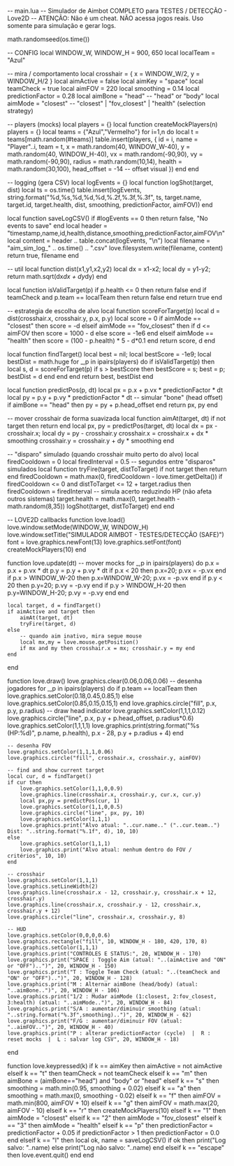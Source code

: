 -- main.lua
-- Simulador de Aimbot COMPLETO para TESTES / DETECÇÃO - Love2D
-- ATENÇÃO: Não é um cheat. NÃO acessa jogos reais. Uso somente para simulação e gerar logs.

math.randomseed(os.time())

-- CONFIG
local WINDOW_W, WINDOW_H = 900, 650
local localTeam = "Azul"

-- mira / comportamento
local crosshair = { x = WINDOW_W/2, y = WINDOW_H/2 }
local aimActive = false
local aimKey = "space"
local teamCheck = true
local aimFOV = 220
local smoothing = 0.14
local predictionFactor = 0.28
local aimBone = "head" -- "head" or "body"
local aimMode = "closest" -- "closest" | "fov_closest" | "health" (selection strategy)

-- players (mocks)
local players = {}
local function createMockPlayers(n)
    players = {}
    local teams = {"Azul","Vermelho"}
    for i=1,n do
        local t = teams[math.random(#teams)]
        table.insert(players, {
            id = i,
            name = "Player"..i,
            team = t,
            x = math.random(40, WINDOW_W-40),
            y = math.random(40, WINDOW_H-40),
            vx = math.random(-90,90),
            vy = math.random(-90,90),
            radius = math.random(10,14),
            health = math.random(30,100),
            head_offset = -14 -- offset visual
        })
    end
end

-- logging (gera CSV)
local logEvents = {}
local function logShot(target, dist)
    local ts = os.time()
    table.insert(logEvents, string.format("%d,%s,%d,%d,%d,%.2f,%.3f,%.3f",
        ts, target.name, target.id, target.health, dist, smoothing, predictionFactor, aimFOV))
end

local function saveLogCSV()
    if #logEvents == 0 then return false, "No events to save" end
    local header = "timestamp,name,id,health,distance,smoothing,predictionFactor,aimFOV\n"
    local content = header .. table.concat(logEvents, "\n")
    local filename = "aim_sim_log_" .. os.time() .. ".csv"
    love.filesystem.write(filename, content)
    return true, filename
end

-- util
local function dist(x1,y1,x2,y2)
    local dx = x1-x2; local dy = y1-y2; return math.sqrt(dx*dx + dy*dy)
end

local function isValidTarget(p)
    if p.health <= 0 then return false end
    if teamCheck and p.team == localTeam then return false end
    return true
end

-- estrategia de escolha de alvo
local function scoreForTarget(p)
    local d = dist(crosshair.x, crosshair.y, p.x, p.y)
    local score = 0
    if aimMode == "closest" then
        score = -d
    elseif aimMode == "fov_closest" then
        if d <= aimFOV then score = 1000 - d else score = -1e6 end
    elseif aimMode == "health" then
        score = (100 - p.health) * 5 - d*0.1
    end
    return score, d
end

local function findTarget()
    local best = nil; local bestScore = -1e9; local bestDist = math.huge
    for _,p in ipairs(players) do
        if isValidTarget(p) then
            local s, d = scoreForTarget(p)
            if s > bestScore then bestScore = s; best = p; bestDist = d end
        end
    end
    return best, bestDist
end

local function predictPos(p, dt)
    local px = p.x + p.vx * predictionFactor * dt
    local py = p.y + p.vy * predictionFactor * dt
    -- simular "bone" (head offset)
    if aimBone == "head" then py = py + p.head_offset end
    return px, py
end

-- mover crosshair de forma suavizada
local function aimAt(target, dt)
    if not target then return end
    local px, py = predictPos(target, dt)
    local dx = px - crosshair.x; local dy = py - crosshair.y
    crosshair.x = crosshair.x + dx * smoothing
    crosshair.y = crosshair.y + dy * smoothing
end

-- "disparo" simulado (quando crosshair muito perto do alvo)
local firedCooldown = 0
local firedInterval = 0.5 -- segundos entre "disparos" simulados
local function tryFire(target, distToTarget)
    if not target then return end
    firedCooldown = math.max(0, firedCooldown - love.timer.getDelta())
    if firedCooldown <= 0 and distToTarget <= 12 + target.radius then
        firedCooldown = firedInterval
        -- simula acerto reduzindo HP (não afeta outros sistemas)
        target.health = math.max(0, target.health - math.random(8,35))
        logShot(target, distToTarget)
    end
end

-- LOVE2D callbacks
function love.load()
    love.window.setMode(WINDOW_W, WINDOW_H)
    love.window.setTitle("SIMULADOR AIMBOT - TESTES/DETECÇÃO (SAFE)")
    font = love.graphics.newFont(13)
    love.graphics.setFont(font)
    createMockPlayers(10)
end

function love.update(dt)
    -- mover mocks
    for _,p in ipairs(players) do
        p.x = p.x + p.vx * dt
        p.y = p.y + p.vy * dt
        if p.x < 20 then p.x=20; p.vx = -p.vx end
        if p.x > WINDOW_W-20 then p.x=WINDOW_W-20; p.vx = -p.vx end
        if p.y < 20 then p.y=20; p.vy = -p.vy end
        if p.y > WINDOW_H-20 then p.y=WINDOW_H-20; p.vy = -p.vy end
    end

    local target, d = findTarget()
    if aimActive and target then
        aimAt(target, dt)
        tryFire(target, d)
    else
        -- quando aim inativo, mira segue mouse
        local mx,my = love.mouse.getPosition()
        if mx and my then crosshair.x = mx; crosshair.y = my end
    end
end

function love.draw()
    love.graphics.clear(0.06,0.06,0.06)
    -- desenha jogadores
    for _,p in ipairs(players) do
        if p.team == localTeam then
            love.graphics.setColor(0.18,0.45,0.85,1)
        else
            love.graphics.setColor(0.85,0.15,0.15,1)
        end
        love.graphics.circle("fill", p.x, p.y, p.radius)
        -- draw head indicator
        love.graphics.setColor(1,1,1,0.12)
        love.graphics.circle("line", p.x, p.y + p.head_offset, p.radius*0.6)
        love.graphics.setColor(1,1,1,1)
        love.graphics.print(string.format("%s (HP:%d)", p.name, p.health), p.x - 28, p.y + p.radius + 4)
    end

    -- desenha FOV
    love.graphics.setColor(1,1,1,0.06)
    love.graphics.circle("fill", crosshair.x, crosshair.y, aimFOV)

    -- find and show current target
    local cur, d = findTarget()
    if cur then
        love.graphics.setColor(1,1,0,0.9)
        love.graphics.line(crosshair.x, crosshair.y, cur.x, cur.y)
        local px,py = predictPos(cur, 1)
        love.graphics.setColor(1,1,0,0.5)
        love.graphics.circle("line", px, py, 10)
        love.graphics.setColor(1,1,1)
        love.graphics.print("Alvo atual: "..cur.name.." ("..cur.team..")  Dist: "..string.format("%.1f", d), 10, 10)
    else
        love.graphics.setColor(1,1,1)
        love.graphics.print("Alvo atual: nenhum dentro do FOV / critérios", 10, 10)
    end

    -- crosshair
    love.graphics.setColor(1,1,1)
    love.graphics.setLineWidth(2)
    love.graphics.line(crosshair.x - 12, crosshair.y, crosshair.x + 12, crosshair.y)
    love.graphics.line(crosshair.x, crosshair.y - 12, crosshair.x, crosshair.y + 12)
    love.graphics.circle("line", crosshair.x, crosshair.y, 8)

    -- HUD
    love.graphics.setColor(0,0,0,0.6)
    love.graphics.rectangle("fill", 10, WINDOW_H - 180, 420, 170, 8)
    love.graphics.setColor(1,1,1)
    love.graphics.print("CONTROLES E STATUS:", 20, WINDOW_H - 170)
    love.graphics.print("SPACE : Toggle Aim (atual: "..(aimActive and "ON" or "OFF")..")", 20, WINDOW_H - 150)
    love.graphics.print("T : Toggle Team Check (atual: "..(teamCheck and "ON" or "OFF")..")", 20, WINDOW_H - 128)
    love.graphics.print("M : Alternar aimBone (head/body) (atual: "..aimBone..")", 20, WINDOW_H - 106)
    love.graphics.print("1/2 : Mudar aimMode (1:closest, 2:fov_closest, 3:health) (atual: "..aimMode..")", 20, WINDOW_H - 84)
    love.graphics.print("S/A : aumentar/diminuir smoothing (atual: "..string.format("%.3f",smoothing)..")", 20, WINDOW_H - 62)
    love.graphics.print("F/G : aumentar/diminuir FOV (atual: "..aimFOV..")", 20, WINDOW_H - 40)
    love.graphics.print("P : alterar predictionFactor (cycle)  |  R : reset mocks  |  L : salvar log CSV", 20, WINDOW_H - 18)
end

function love.keypressed(k)
    if k == aimKey then aimActive = not aimActive
    elseif k == "t" then teamCheck = not teamCheck
    elseif k == "m" then aimBone = (aimBone=="head") and "body" or "head"
    elseif k == "s" then smoothing = math.min(0.95, smoothing + 0.02)
    elseif k == "a" then smoothing = math.max(0, smoothing - 0.02)
    elseif k == "f" then aimFOV = math.min(800, aimFOV + 10)
    elseif k == "g" then aimFOV = math.max(20, aimFOV - 10)
    elseif k == "r" then createMockPlayers(10)
    elseif k == "1" then aimMode = "closest"
    elseif k == "2" then aimMode = "fov_closest"
    elseif k == "3" then aimMode = "health"
    elseif k == "p" then
        predictionFactor = predictionFactor + 0.05
        if predictionFactor > 1 then predictionFactor = 0.0 end
    elseif k == "l" then
        local ok, name = saveLogCSV()
        if ok then print("Log salvo: "..name) else print("Log não salvo: "..name) end
    elseif k == "escape" then love.event.quit()
    end
end
